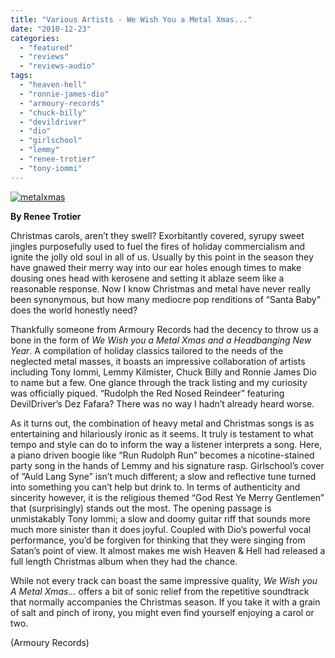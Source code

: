 ```yaml
---
title: "Various Artists - We Wish You a Metal Xmas..."
date: "2010-12-23"
categories: 
  - "featured"
  - "reviews"
  - "reviews-audio"
tags: 
  - "heaven-hell"
  - "ronnie-james-dio"
  - "armoury-records"
  - "chuck-billy"
  - "devildriver"
  - "dio"
  - "girlschool"
  - "lemmy"
  - "renee-trotier"
  - "tony-iommi"
---
```


[![](http://www.hellbound.ca/wp-content/uploads/2010/12/metalxmas.jpg "metalxmas")](http://www.hellbound.ca/wp-content/uploads/2010/12/metalxmas.jpg)

**By Renee Trotier**

Christmas carols, aren’t they swell? Exorbitantly covered, syrupy sweet jingles purposefully used to fuel the fires of holiday commercialism and ignite the jolly old soul in all of us. Usually by this point in the season they have gnawed their merry way into our ear holes enough times to make dousing ones head with kerosene and setting it ablaze seem like a reasonable response. Now I know Christmas and metal have never really been synonymous, but how many mediocre pop renditions of “Santa Baby” does the world honestly need?

Thankfully someone from Armoury Records had the decency to throw us a bone in the form of _We Wish you a Metal Xmas and a Headbanging New Year_. A compilation of holiday classics tailored to the needs of the neglected metal masses, it boasts an impressive collaboration of artists including Tony Iommi, Lemmy Kilmister, Chuck Billy and Ronnie James Dio to name but a few. One glance through the track listing and my curiosity was officially piqued. “Rudolph the Red Nosed Reindeer” featuring DevilDriver’s Dez Fafara? There was no way I hadn’t already heard worse.

As it turns out, the combination of heavy metal and Christmas songs is as entertaining and hilariously ironic as it seems. It truly is testament to what tempo and style can do to inform the way a listener interprets a song. Here, a piano driven boogie like “Run Rudolph Run” becomes a nicotine-stained party song in the hands of Lemmy and his signature rasp. Girlschool’s cover of “Auld Lang Syne” isn’t much different; a slow and reflective tune turned into something you can’t help but drink to. In terms of authenticity and sincerity however, it is the religious themed “God Rest Ye Merry Gentlemen” that (surprisingly) stands out the most. The opening passage is unmistakably Tony Iommi; a slow and doomy guitar riff that sounds more much more sinister than it does joyful. Coupled with Dio’s powerful vocal performance, you’d be forgiven for thinking that they were singing from Satan’s point of view. It almost makes me wish Heaven & Hell had released a full length Christmas album when they had the chance.

While not every track can boast the same impressive quality, _We Wish you A Metal Xmas..._ offers a bit of sonic relief from the repetitive soundtrack that normally accompanies the Christmas season. If you take it with a grain of salt and pinch of irony, you might even find yourself enjoying a carol or two.

(Armoury Records)
